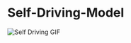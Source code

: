 # Self-Driving-Model

![Self Driving GIF](https://github.com/AnshChoudhary/Self-Driving-Model/blob/main/self-driving-curve-trim.gif)
